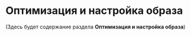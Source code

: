 # Оптимизация и настройка образа

(Здесь будет содержание раздела **Оптимизация и настройка образа**)
